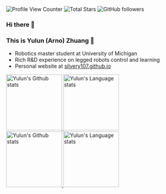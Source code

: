 ![Profile View Counter](https://komarev.com/ghpvc/?username=silvery107)
![Total Stars](https://img.shields.io/github/stars/silvery107?style=social)
![GitHub followers](https://img.shields.io/github/followers/silvery107?style=social)

### Hi there 👋

### This is Yulun (Arno) Zhuang  🦾

- Robotics master student at University of Michigan
- Rich R&D experience on legged robots control and learning
- Personal website at [silvery107.github.io](https://silvery107.github.io/)


<div align="left"> 
<a href="https://github.com/silvery107/github-readme-stats#gh-light-mode-only">
<img height=150 src="https://github-readme-stats-silvery107s-projects.vercel.app//api?username=silvery107&count_private=true&show_icons=true&hide=issues,contribs&line_height=28&hide_border=false&card_width=347&include_all_commits=true&role=owner,collaborator&&theme=default&hide_rank=true#gh-light-mode-only" alt="Yulun's Github stats" />
</a>
<a href="https://github.com/silvery107/github-readme-stats#gh-light-mode-only">
<img height=150 src="https://github-readme-stats-silvery107s-projects.vercel.app//api/top-langs/?username=silvery107&layout=compact&langs_count=4&exclude_repo=segway-locomotion-stm32,gatech-computer-vision,ME336-Yellow-Team-Project,silvery-botlab-f22,silvery-armlab-f22,fast-inerf,nmt-multi30k-pytorch,my-course-latex&hide_border=false&role=owner,collaborator&theme=default#gh-light-mode-only" alt="Yulun's Language stats" />
</a>
</div>

<div align="left"> 
<a href="https://github.com/silvery107/github-readme-stats#gh-dark-mode-only">
<img height=150 src="https://github-readme-stats-silvery107s-projects.vercel.app//api?username=silvery107&count_private=true&show_icons=true&hide=issues,contribs&line_height=28&hide_border=false&card_width=347&include_all_commits=true&role=owner,collaborator&&theme=dark&hide_rank=true#gh-dark-mode-only" alt="Yulun's Github stats" />
</a>
<a href="https://github.com/silvery107/github-readme-stats#gh-dark-mode-only">
<img height=150 src="https://github-readme-stats-silvery107s-projects.vercel.app//api/top-langs/?username=silvery107&layout=compact&langs_count=4&exclude_repo=segway-locomotion-stm32,gatech-computer-vision,ME336-Yellow-Team-Project,silvery-botlab-f22,silvery-armlab-f22,fast-inerf,nmt-multi30k-pytorch,my-course-latex&hide_border=false&role=owner,collaborator&theme=dark#gh-dark-mode-only" alt="Yulun's Language stats" />
</a>
</div>

